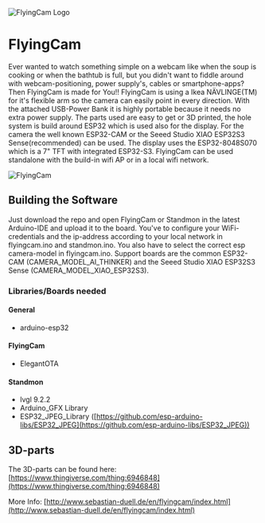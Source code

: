 ![FlyingCam Logo](http://www.sebastian-duell.de/img/flyingcam/logo.png)

# FlyingCam

Ever wanted to watch something simple on a webcam like when the soup is cooking or when the bathtub is full, but you didn't want to fiddle around with webcam-positioning, power supply's, cables or smartphone-apps?
Then FlyingCam is made for You!!
FlyingCam is using a Ikea NÄVLINGE(TM) for it's flexible arm so the camera can easily point in every direction. With the attached USB-Power Bank it is highly portable because it needs no extra power supply. The parts used are easy to get or 3D printed, the hole system is build around ESP32 which is used also for the display.
For the camera the well known ESP32-CAM or the Seeed Studio XIAO ESP32S3 Sense(recommended) can be used. The display uses the ESP32-8048S070 which is a 7" TFT with integrated ESP32-S3.
FlyingCam can be used standalone with the build-in wifi AP or in a local wifi network.

![FlyingCam](http://www.sebastian-duell.de/img/flyingcam/FlyingCam.jpg)

## Building the Software

Just download the repo and open FlyingCam or Standmon in the latest Arduino-IDE and upload it to the board.
You've to configure your WiFi-credentials and the ip-address according to your local network in flyingcam.ino and standmon.ino. You also have to select the correct esp camera-model in flyingcam.ino.
Support boards are the common ESP32-CAM (CAMERA_MODEL_AI_THINKER) and the Seeed Studio XIAO ESP32S3 Sense (CAMERA_MODEL_XIAO_ESP32S3).

### Libraries/Boards needed
#### General

* arduino-esp32

#### FlyingCam

* ElegantOTA

#### Standmon

* lvgl 9.2.2
* Arduino_GFX Library
* ESP32_JPEG_Library ([https://github.com/esp-arduino-libs/ESP32_JPEG](https://github.com/esp-arduino-libs/ESP32_JPEG))

## 3D-parts

The 3D-parts can be found here: [https://www.thingiverse.com/thing:6946848](https://www.thingiverse.com/thing:6946848)




More Info: [http://www.sebastian-duell.de/en/flyingcam/index.html](http://www.sebastian-duell.de/en/flyingcam/index.html)
